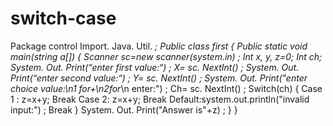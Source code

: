 # switch-case
Package control
Import. Java. Util. *;
Public class first
{
    Public static void main(string a[]) 
     {
        Scanner sc=new scanner(system.in) ;
        Int x, y, z=0;
        Int ch;
        System. Out. Print(“enter first value:“) ;
        X= sc. NextInt() ;
        System. Out. Print(“enter second          value:“) ;
        Y= sc. NextInt() ;
        System. Out. Print("enter choice value:\n1 for+\n2for*\n enter:") ;
        Ch= sc. NextInt() ;
         Switch(ch) 
            {
                Case 1 : z=x+y;
                Break
                Case 2: z=x+y;
                Break
                Default:system.out.println("invalid input:") ;
               Break
            }
System. Out. Print("Answer is"+z) ;
}
}
